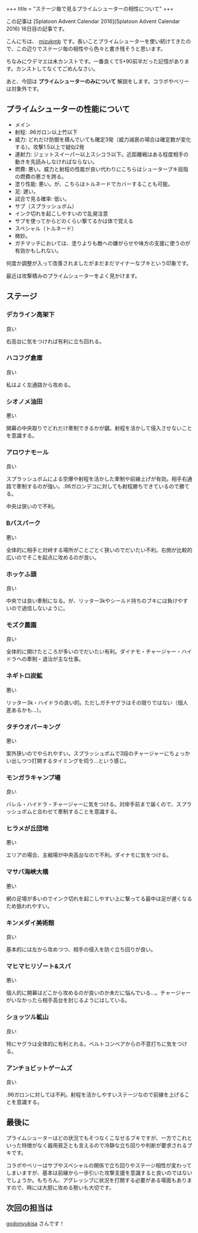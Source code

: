 +++
title = "ステージ毎で見るプライムシューターの相性について"
+++

この記事は [Splatoon Advent Calendar 2016](Splatoon Advent Calendar 2016) 16日目の記事です。

こんにちは、 [mizukmb](https://twitter.com/mizukmb) です。長いことプライムシューターを使い続けてきたので、この辺りでステージ毎の相性やら色々と書き残そうと思います。

ちなみにウデマエは未カンストです。一番良くてS+90前半だった記憶があります。カンストしてなくてごめんなさい。

あと、今回は **プライムシューターのみについて** 解説をします。コラボやベリーは対象外です。

## プライムシューターの性能について
- メイン
 - 射程: .96ガロン以上竹以下
 - 威力: どれだけ防御を積んでいても確定3発（威力減衰の場合は確定数が変化する）。攻撃1.5以上で疑似2発
 - 連射力: ジェットスイーパー以上スシコラ以下。近距離戦はある程度相手の動きを先読みしなければならない。
 - 燃費: 悪い。威力と射程の性能が良い代わりにこちらはシューターブキ屈指の燃費の悪さを誇る。
 - 塗り性能: 悪い。が、こちらはトルネードでカバーすることも可能。
 - 足: 遅い。
 - 試合で見る確率: 低い。
- サブ（スプラッシュボム）
 - インク切れを起こしやすいので乱発注意
 - サブを使ってからどのくらい撃てるかは体で覚える
- スペシャル（トルネード）
 - 微妙。
 - ガチマッチにおいては、塗りよりも敵への嫌がらせや味方の支援に使うのが有効かもしれない。

何度か調整が入って改善されましたがまだまだマイナーなブキという印象です。

最近は攻撃積みのプライムシューターをよく見かけます。

## ステージ
### デカライン高架下
良い

右高台に気をつければ有利に立ち回れる。

### ハコフグ倉庫
良い

私はよく左通路から攻める。

### シオノメ油田
悪い

開幕の中央取りでどれだけ牽制できるかが鍵。射程を活かして侵入させないことを意識する。

### アロワナモール
良い

スプラッシュボムによる空爆や射程を活かした牽制や前線上げが有効。相手右通路で牽制するのが強い。.96ガロンデコに対しても射程勝ちできているので勝てる。

中央は狭いので不利。

### Bバスパーク
悪い

全体的に相手と対峙する場所がことごとく狭いのでだいたい不利。右側が比較的広いのでそこを起点に攻めるのが良い。

### ホッケふ頭
良い

中央では良い牽制になる。が、リッター3kやシールド持ちのブキには負けやすいので過信しないように。

### モズク農園
良い

全体的に開けたところが多いのでだいたい有利。ダイナモ・チャージャー・ハイドラへの牽制・退治が主な仕事。

### ネギトロ炭鉱
悪い

リッター3k・ハイドラの良い的。ただしガチヤグラはその限りではない（個人差あるかも…）。

### タチウオパーキング
悪い

案外狭いのでやられやすい。スプラッシュボムで3段のチャージャーにちょっかい出しつつ打開するタイミングを伺う…という感じ。

### モンガラキャンプ場
良い

バレル・ハイドラ・チャージャーに気をつける。対岸手前まで届くので、スプラッシュボムと合わせて牽制することを意識する。

### ヒラメが丘団地
悪い

エリアの場合、主戦場が中央高台なので不利。ダイナモに気をつける。

### マサバ海峡大橋
悪い

網の足場が多いのでインク切れを起こしやすい上に撃ってる最中は足が遅くなるため狙われやすい。

### キンメダイ美術館
良い

基本的には左から攻めつつ、相手の侵入を防ぐ立ち回りが良い。

### マヒマヒリゾート&スパ
悪い

個人的に開幕はどこから攻めるのが良いのか未だに悩んでいる…。チャージャーがいなかったら相手高台を封じるようにはしている。

### ショッツル鉱山
良い

特にヤグラは全体的に有利とれる。ベルトコンベアからの不意打ちに気をつける。

### アンチョビットゲームズ
良い

.96ガロンに対しては不利。射程を活かしやすいステージなので前線を上げることを意識する。

## 最後に
プライムシューターはどの状況でもそつなくこなせるブキですが、一方でこれといった特徴がなく器用貧乏とも言えるので冷静な立ち回りや判断が要求されるブキです。

コラボやベリーはサブやスペシャルの関係で立ち回りやステージ相性が変わってしまいますが、基本は前線から一歩引いた攻撃支援を意識すると良いのではないでしょうか。もちろん、アグレッシブに状況を打開する必要がある場面もありますので、時には大胆に攻める勢いも大切です。

## 次回の担当は
[godonyukisa](http://www.adventar.org/users/11481) さんです！

